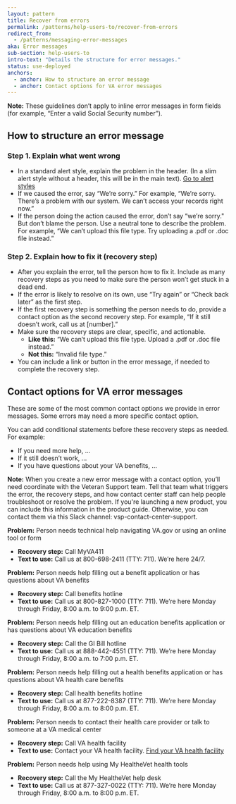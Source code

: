 ```yaml
---
layout: pattern
title: Recover from errors
permalink: /patterns/help-users-to/recover-from-errors
redirect_from:
  - /patterns/messaging-error-messages
aka: Error messages
sub-section: help-users-to
intro-text: "Details the structure for error messages."
status: use-deployed
anchors:
  - anchor: How to structure an error message
  - anchor: Contact options for VA error messages
---
```


**Note:** These guidelines don’t apply to inline error messages in form fields (for example, “Enter a valid Social Security number”).

## How to structure an error message

### Step 1. Explain what went wrong
- In a standard alert style, explain the problem in the header. (In a slim alert style without a header, this will be in the main text). [Go to alert styles](https://design.va.gov/components/alert)
- If we caused the error, say “We’re sorry.” For example, “We’re sorry. There’s a problem with our system. We can’t access your records right now.”
- If the person doing the action caused the error, don’t say “we’re sorry." But don’t blame the person. Use a neutral tone to describe the problem. For example, “We can’t upload this file type. Try uploading a .pdf or .doc file instead.”

### Step 2. Explain how to fix it (recovery step)
- After you explain the error, tell the person how to fix it. Include as many recovery steps as you need to make sure the person won’t get stuck in a dead end.
- If the error is likely to resolve on its own, use “Try again” or “Check back later” as the first step.
- If the first recovery step is something the person needs to do, provide a contact option as the second recovery step. For example, “If it still doesn’t work, call us at [number].”
- Make sure the recovery steps are clear, specific, and actionable. 
  - **Like this:** “We can’t upload this file type. Upload a .pdf or .doc file instead.”
  - **Not this:** “Invalid file type.”
- You can include a link or button in the error message, if needed to complete the recovery step.

## Contact options for VA error messages
These are some of the most common contact options we provide in error messages. Some errors may need a more specific contact option. 

You can add conditional statements before these recovery steps as needed. For example:
- If you need more help, …
- If it still doesn’t work, …
- If you have questions about your VA benefits, …

**Note:** When you create a new error message with a contact option, you’ll need coordinate with the Veteran Support team. Tell that team what triggers the error, the recovery steps, and how contact center staff can help people troubleshoot or resolve the problem. If you're launching a new product, you can include this information in the product guide. Otherwise, you can contact them via this Slack channel: vsp-contact-center-support.

**Problem:** Person needs technical help navigating VA.gov or using an online tool or form
- **Recovery step:** Call MyVA411
- **Text to use:** Call us at 800-698-2411 (TTY: 711). We’re here 24/7.

**Problem:** Person needs help filling out a benefit application or has questions about VA benefits
- **Recovery step:** Call benefits hotline
- **Text to use:** Call us at 800-827-1000 (TTY: 711). We’re here Monday through Friday, 8:00 a.m. to 9:00 p.m. ET. 

**Problem:** Person needs help filling out an education benefits application or has questions about VA education benefits
- **Recovery step:** Call the GI Bill hotline
- **Text to use:** Call us at 888-442-4551 (TTY: 711). We’re here Monday through Friday, 8:00 a.m. to 7:00 p.m. ET.

**Problem:** Person needs help filling out a health benefits application or has questions about VA health care benefits
- **Recovery step:** Call health benefits hotline
- **Text to use:** Call us at 877-222-8387 (TTY: 711). We’re here Monday through Friday, 8:00 a.m. to 8:00 p.m. ET.

**Problem:** Person needs to contact their health care provider or talk to someone at a VA medical center
- **Recovery step:** Call VA health facility
- **Text to use:** Contact your VA health facility. 
  [Find your VA health facility](https://www.va.gov/find-locations/?page=1&facilityType=health)

**Problem:** Person needs help using My HealtheVet health tools
- **Recovery step:** Call the My HealtheVet help desk
- **Text to use:** Call us at 877-327-0022 (TTY: 711). We’re here Monday through Friday, 8:00 a.m. to 8:00 p.m. ET.
